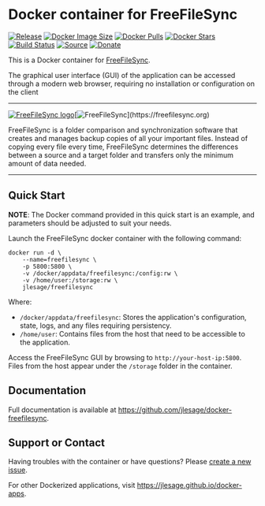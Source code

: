 # Docker container for FreeFileSync
[![Release](https://img.shields.io/github/release/jlesage/docker-freefilesync.svg?logo=github&style=for-the-badge)](https://github.com/jlesage/docker-freefilesync/releases/latest)
[![Docker Image Size](https://img.shields.io/docker/image-size/jlesage/freefilesync/latest?logo=docker&style=for-the-badge)](https://hub.docker.com/r/jlesage/freefilesync/tags)
[![Docker Pulls](https://img.shields.io/docker/pulls/jlesage/freefilesync?label=Pulls&logo=docker&style=for-the-badge)](https://hub.docker.com/r/jlesage/freefilesync)
[![Docker Stars](https://img.shields.io/docker/stars/jlesage/freefilesync?label=Stars&logo=docker&style=for-the-badge)](https://hub.docker.com/r/jlesage/freefilesync)
[![Build Status](https://img.shields.io/github/actions/workflow/status/jlesage/docker-freefilesync/build-image.yml?logo=github&branch=master&style=for-the-badge)](https://github.com/jlesage/docker-freefilesync/actions/workflows/build-image.yml)
[![Source](https://img.shields.io/badge/Source-GitHub-blue?logo=github&style=for-the-badge)](https://github.com/jlesage/docker-freefilesync)
[![Donate](https://img.shields.io/badge/Donate-PayPal-green.svg?style=for-the-badge)](https://paypal.me/JocelynLeSage)

This is a Docker container for [FreeFileSync](https://freefilesync.org).

The graphical user interface (GUI) of the application can be accessed through a
modern web browser, requiring no installation or configuration on the client

---

[![FreeFileSync logo](https://images.weserv.nl/?url=raw.githubusercontent.com/jlesage/docker-templates/master/jlesage/images/freefilesync-icon.png&w=110)](https://freefilesync.org)[![FreeFileSync](https://images.placeholders.dev/?width=384&height=110&fontFamily=monospace&fontWeight=400&fontSize=52&text=FreeFileSync&bgColor=rgba(0,0,0,0.0)&textColor=rgba(121,121,121,1))](https://freefilesync.org)

FreeFileSync is a folder comparison and synchronization software that
creates and manages backup copies of all your important files. Instead
of copying every file every time, FreeFileSync determines the differences
between a source and a target folder and transfers only the minimum amount
of data needed.

---

## Quick Start

**NOTE**:
    The Docker command provided in this quick start is an example, and parameters
    should be adjusted to suit your needs.

Launch the FreeFileSync docker container with the following command:
```shell
docker run -d \
    --name=freefilesync \
    -p 5800:5800 \
    -v /docker/appdata/freefilesync:/config:rw \
    -v /home/user:/storage:rw \
    jlesage/freefilesync
```

Where:

  - `/docker/appdata/freefilesync`: Stores the application's configuration, state, logs, and any files requiring persistency.
  - `/home/user`: Contains files from the host that need to be accessible to the application.

Access the FreeFileSync GUI by browsing to `http://your-host-ip:5800`.
Files from the host appear under the `/storage` folder in the container.

## Documentation

Full documentation is available at https://github.com/jlesage/docker-freefilesync.

## Support or Contact

Having troubles with the container or have questions? Please
[create a new issue](https://github.com/jlesage/docker-freefilesync/issues).

For other Dockerized applications, visit https://jlesage.github.io/docker-apps.

